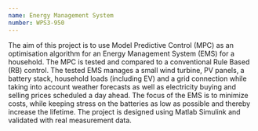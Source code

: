 ```yaml
---
name: Energy Management System
number: WPS3-950
---
```

The aim of this project is to use Model Predictive Control (MPC) as an optimisation algorithm for an Energy Management System (EMS) for a
household. The MPC is tested and compared to a conventional Rule Based (RB) control. The tested EMS manages a small wind turbine, PV panels, a battery stack, household loads (including EV) and a grid connection while taking into account weather forecasts as well as electricity buying and selling prices scheduled a day ahead. The focus of the EMS is to minimize costs, while keeping stress on the
batteries as low as possible and thereby increase the lifetime. The project is designed using Matlab Simulink and validated with real measurement data.

